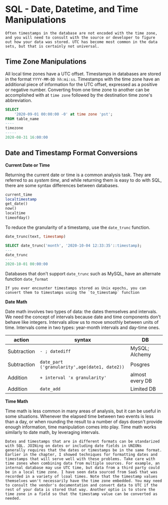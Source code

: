 # SQL - Date, Datetime, and Time Manipulations

```{important}
Often timestamps in the database are not encoded with the time zone, and you will need to consult with the source or developer to figure out how your data was stored. UTC has become most common in the data sets, but that is certainly not universal.
```

## Time Zone Manipulations

All local time zones have a UTC offset. Timestamps in databases are stored in the format `YYYY-MM-DD hh:mi:ss`. Timestamps with the time zone have an additional piece of information for the UTC offset, expressed as a positive or negative number. Converting from one time zone to another can be accomplished with at `time zone` followed by the destination time zone's abbreviation.

```sql 
SELECT 
    '2020-09-01 00:00:00 -0' at time zone 'pst';
FROM table_name
----
timezone
-----
2020-08-31 16:00:00
```

## Date and Timestamp Format Conversions

**Current Date or Time**

Returning the current date or time is a common analysis task. They are referred to as _system time_, and while returning them is easy to do with SQL, there are some syntax differences between databases.

```sql
current_time
localtimestamp
get_date()
now()
localtime
timeofday()
```

To reduce the granularity of a timestamp, use the `date_trunc` function.

```sql
date_trunc(text, timestamp)

SELECT date_trunc('month', '2020-10-04 12:33:35'::timestamp);
---
date_trunc
---
2020-10-01 00:00:00
```

Databases that don't support `date_trunc` such as MySQL, have an alternate function `date_format`

```{important}
If you ever encounter timestamps stored as Unix epochs, you can convert them to timestamps using the `to_timestamp` function
```

**Date Math**

Date math involves two types of data: the dates themselves and intervals. We need the concept of intervals because date and time components don't behave like integers. Intervals allow us to move smoothly between units of time. Intervals come in two types: year-month intervals and day-time ones. 

| action          |   syntax        |   DB          |
|-----------------|-----------------|---------------|
| Subtraction     | `- ; datediff`  | MySQL; Alchemy|
| Subtraction     | `date_part ('granularity',age(date1, date2))`  | Posgres|
| Addition        | `+ interval 'x granularity'`  | almost every DB|
| Addition        | `date_add`  | Limited DB|

**Time Math**

Time math is less common in many areas of analysis, but it can be useful in some situations. Whenever the elapsed time between two events is less than a day, or when rounding the result to a number of days doesn't provide enough information, time manipulation comes into play. Time math works similarly to date math, by leveraging intervals.

```{admonition} Remember
Dates and timestamps that are in different formats can be standarized with SQL. JOINing on dates or including date fields in UNIONs generally requires that the dates or timestamps be in the same format. Earlier in the chapter, I showed techniques for formatting dates and timestamps that will serve well with these problems. Take care with time zones when combining data from multiple sources. For example, an internal database may use UTC time, but data from a third party could be in a local time zone. I have seen data sourced from SaaS that was recorded in a variety of lcoal times. Note that the timestamp values themselves won't necessarily have the time zone embedded. You may need to consult the vendor's documentation and convert data to UTC if the rest of your data is stored that way. Another optio is to store the time zone in a field so that the timestamp value can be converted as needed.
```